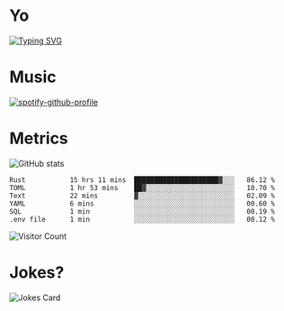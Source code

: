 # Yo

[![Typing SVG](https://readme-typing-svg.herokuapp.com?center=true&lines=Hel++l+o+wo+o+++r+l+++++++++d;Rust;Substrate;Dust;Guts)](https://git.io/typing-svg)

# Music

[![spotify-github-profile](https://spotify-github-profile.vercel.app/api/view?uid=na5blcw6x0jzl3k1m6uxyyk3y&cover_image=true&theme=default&bar_color=276524&bar_color_cover=true)](https://github.com/kittinan/spotify-github-profile)

# Metrics

![GitHub stats](https://github-readme-stats.vercel.app/api?username=AwesomeIbex&count_private=true&show_icons=true&theme=cobalt)

<!--START_SECTION:waka-->

```text
Rust           15 hrs 11 mins  █████████████████████▓░░░   86.12 %
TOML           1 hr 53 mins    ██▓░░░░░░░░░░░░░░░░░░░░░░   10.70 %
Text           22 mins         ▓░░░░░░░░░░░░░░░░░░░░░░░░   02.09 %
YAML           6 mins          ░░░░░░░░░░░░░░░░░░░░░░░░░   00.60 %
SQL            1 min           ░░░░░░░░░░░░░░░░░░░░░░░░░   00.19 %
.env file      1 min           ░░░░░░░░░░░░░░░░░░░░░░░░░   00.12 %
```

<!--END_SECTION:waka-->

![Visitor Count](https://profile-counter.glitch.me/AwesomeIbex/count.svg)

# Jokes?

![Jokes Card](https://readme-jokes.vercel.app/api)

